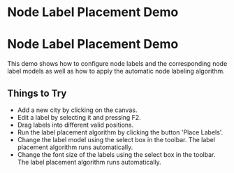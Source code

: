 <!--
 //////////////////////////////////////////////////////////////////////////////
 // @license
 // This file is part of yFiles for HTML 2.6.0.2.
 // Use is subject to license terms.
 //
 // Copyright (c) 2000-2023 by yWorks GmbH, Vor dem Kreuzberg 28,
 // 72070 Tuebingen, Germany. All rights reserved.
 //
 //////////////////////////////////////////////////////////////////////////////
-->
# Node Label Placement Demo

# Node Label Placement Demo

This demo shows how to configure node labels and the corresponding node label models as well as how to apply the automatic node labeling algorithm.

## Things to Try

- Add a new city by clicking on the canvas.
- Edit a label by selecting it and pressing F2.
- Drag labels into different valid positions.
- Run the label placement algorithm by clicking the button 'Place Labels'.
- Change the label model using the select box in the toolbar. The label placement algorithm runs automatically.
- Change the font size of the labels using the select box in the toolbar. The label placement algorithm runs automatically.
